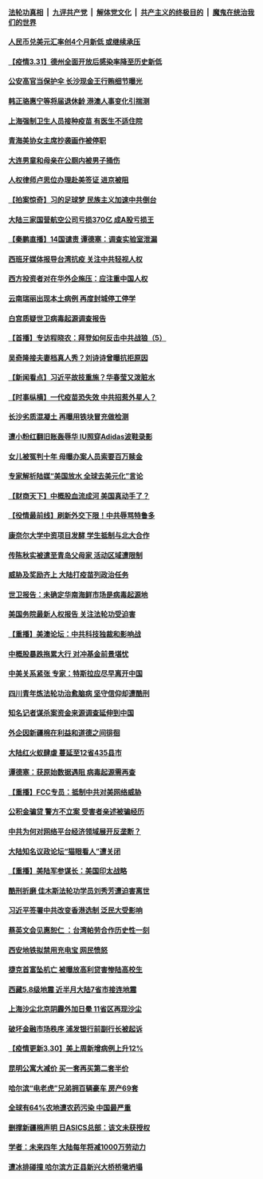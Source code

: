 ####  [法轮功真相](../../../../basic/blob/master/README.md?t=03312001) &nbsp;|&nbsp; [九评共产党](../../../../9ping.md/blob/master/README.md?t=03312001) &nbsp;|&nbsp; [解体党文化](../../../../jtdwh.md/blob/master/README.md?t=03312001)  &nbsp;|&nbsp; [共产主义的终极目的](../../../../gczydzjmd.md/blob/master/README.md?t=03312001) &nbsp;|&nbsp; [魔鬼在统治我们的世界](../../../../mgztzwmdsj.md/blob/master/README.md?t=03312001) 

#### [人民币兑美元汇率创4个月新低 或继续承压](../pages/nsc413/n12847474.md?t=03312001) 

#### [【疫情3.31】德州全面开放后感染率降至历史新低](../pages/nsc413/n12848091.md?t=03312001) 

#### [公安高官当保护伞 长沙现金王行贿细节曝光](../pages/nsc413/n12847877.md?t=03312001) 

#### [韩正骆惠宁等将届退休龄 港澳人事变化引揣测](../pages/nsc413/n12847738.md?t=03312001) 

#### [上海强制卫生人员接种疫苗 有医生不适住院](../pages/nsc413/n12847494.md?t=03312001) 

#### [青海美协女主席抄袭画作被停职](../pages/nsc413/n12847636.md?t=03312001) 

#### [大连男童和母亲在公厕内被男子捅伤](../pages/nsc413/n12847392.md?t=03312001) 

#### [人权律师卢思位办理赴美签证 进京被阻](../pages/nsc413/n12847222.md?t=03312001) 

#### [【拍案惊奇】习的足球梦 民族主义加速中共倒台](../pages/nsc413/n12847196.md?t=03312001) 


#### [大陆三家国营航空公司亏损370亿 成A股亏损王](../pages/nsc413/n12847266.md?t=03312001) 

#### [【秦鹏直播】14国谴责 谭德塞：调查实验室泄漏](../pages/nsc413/n12847112.md?t=03312001) 

#### [西班牙媒体报导台湾抗疫 关注中共轻视人权](../pages/nsc413/n12847329.md?t=03312001) 

#### [西方投资者对在华外企施压：应注重中国人权](../pages/nsc413/n12847297.md?t=03312001) 

#### [云南瑞丽出现本土病例 再度封城停工停学](../pages/nsc413/n12847285.md?t=03312001) 

#### [白宫质疑世卫病毒起源调查报告](../pages/nsc413/n12847206.md?t=03312001) 

#### [【首播】专访程晓农：拜登如何反击中共战狼（5）](../pages/nsc413/n12846969.md?t=03312001) 

#### [吴奇隆接夫妻档真人秀？刘诗诗曾曝抗拒原因](../pages/nsc413/n12846924.md?t=03312001) 

#### [【新闻看点】习近平故技重施？华春莹又泼脏水](../pages/nsc413/n12847033.md?t=03312001) 

#### [【时事纵横】一代疫苗恐失效 中共招惹外星人？](../pages/nsc413/n12846946.md?t=03312001) 

#### [长沙劣质混凝土 再曝用铁块冒充做检测](../pages/nsc413/n12847096.md?t=03312001) 

#### [遭小粉红翻旧账轰辱华 IU照穿Adidas波鞋录影](../pages/nsc413/n12846587.md?t=03312001) 

#### [女儿被冤判十年 母曝办案人员索要百万赎金](../pages/nsc413/n12847008.md?t=03312001) 

#### [专家解析陆媒“美国放水 全球去美元化”言论](../pages/nsc413/n12846888.md?t=03312001) 

#### [【财商天下】中概股血流成河 美国真动手了？](../pages/nsc413/n12846557.md?t=03312001) 

#### [【役情最前线】刷新外交下限！中共辱骂特鲁多](../pages/nsc413/n12846740.md?t=03312001) 

#### [康奈尔大学中资项目发酵 学生抵制与北大合作](../pages/nsc413/n12847023.md?t=03312001) 

#### [传陈秋实被遣至青岛父母家 活动区域遭限制](../pages/nsc413/n12846913.md?t=03312001) 

#### [威胁及奖励齐上 大陆打疫苗列政治任务](../pages/nsc413/n12846700.md?t=03312001) 

#### [世卫报告：未确定华南海鲜市场是病毒起源地](../pages/nsc413/n12846817.md?t=03312001) 

#### [美国务院最新人权报告 关注法轮功受迫害](../pages/nsc413/n12846338.md?t=03312001) 

#### [【重播】美澳论坛：中共科技独裁和影响战](../pages/nsc413/n12846209.md?t=03312001) 

#### [中概股暴跌拖累大行 对冲基金前景堪忧](../pages/nsc413/n12846802.md?t=03312001) 

#### [中美关系紧张 专家：特斯拉应尽早离开中国](../pages/nsc413/n12846731.md?t=03312001) 

#### [四川青年炼法轮功治愈脑病 坚守信仰却遭酷刑](../pages/nsc413/n12843819.md?t=03312001) 

#### [知名记者谋杀案资金来源调查延伸到中国](../pages/nsc413/n12846298.md?t=03312001) 

#### [外企因新疆棉在利益和道德之间徘徊](../pages/nsc413/n12845977.md?t=03312001) 

#### [大陆红火蚁肆虐 蔓延至12省435县市](../pages/nsc413/n12846171.md?t=03312001) 

#### [谭德塞：获原始数据遇阻 病毒起源需再查](../pages/nsc413/n12846580.md?t=03312001) 

#### [【重播】FCC专员：抵制中共对美网络威胁](../pages/nsc413/n12846208.md?t=03312001) 

#### [公积金骗贷 警方不立案 受害者亲述被骗经历](../pages/nsc413/n12846502.md?t=03312001) 

#### [中共为何对网络平台经济领域展开反垄断？](../pages/nsc413/n12846322.md?t=03312001) 

#### [大陆知名议政论坛“猫眼看人”遭关闭](../pages/nsc413/n12846379.md?t=03312001) 

#### [【重播】美陆军参谋长：美国印太战略](../pages/nsc413/n12846177.md?t=03312001) 

#### [酷刑折磨 佳木斯法轮功学员刘秀芳遭迫害离世](../pages/nsc413/n12845787.md?t=03312001) 

#### [习近平签署中共改变香港选制 泛民大受影响](../pages/nsc413/n12845776.md?t=03312001) 

#### [蔡英文会见惠恕仁 ：台湾帕劳合作历史性一刻](../pages/nsc413/n12845864.md?t=03312001) 

#### [西安地铁拟禁用充电宝 网民愤怒](../pages/nsc413/n12845697.md?t=03312001) 

#### [捷克首富坠机亡 被曝放高利贷害惨陆高校生](../pages/nsc413/n12845795.md?t=03312001) 

#### [西藏5.8级地震 近半月大陆7省市接连地震](../pages/nsc413/n12844871.md?t=03312001) 

#### [上海沙尘北京阴霾外加日晕 11省区再现沙尘](../pages/nsc413/n12845331.md?t=03312001) 

#### [破坏金融市场秩序 浦发银行前副行长被起诉](../pages/nsc413/n12845802.md?t=03312001) 

#### [【疫情更新3.30】美上周新增病例上升12%](../pages/nsc413/n12845486.md?t=03312001) 


#### [昆明公寓大减价 买一套再买第二套半价](../pages/nsc413/n12845370.md?t=03312001) 

#### [哈尔滨“电老虎”兄弟拥百辆豪车 房产69套](../pages/nsc413/n12845537.md?t=03312001) 

#### [全球有64%农地遭农药污染 中国最严重](../pages/nsc413/n12845402.md?t=03312001) 

#### [删撑新疆棉声明 日ASICS总部：该文未获授权](../pages/nsc413/n12845310.md?t=03312001) 

#### [学者：未来四年 大陆每年将减1000万劳动力](../pages/nsc413/n12844816.md?t=03312001) 

#### [遭冰排碰撞 哈尔滨方正县新兴大桥桥墩坍塌](../pages/nsc413/n12845248.md?t=03312001) 

